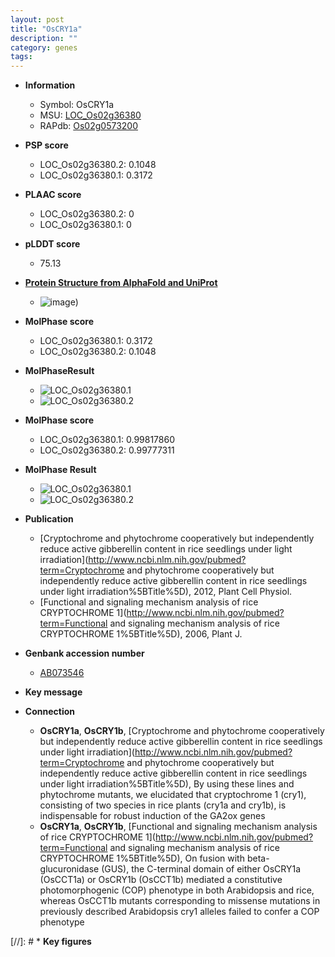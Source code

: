 ```yaml
---
layout: post
title: "OsCRY1a"
description: ""
category: genes
tags: 
---
```


* **Information**  
    + Symbol: OsCRY1a  
    + MSU: [LOC_Os02g36380](http://rice.plantbiology.msu.edu/cgi-bin/ORF_infopage.cgi?orf=LOC_Os02g36380)  
    + RAPdb: [Os02g0573200](http://rapdb.dna.affrc.go.jp/viewer/gbrowse_details/irgsp1?name=Os02g0573200)  

* **PSP score**  
    + LOC_Os02g36380.2: 0.1048 
    + LOC_Os02g36380.1: 0.3172 

* **PLAAC score**  
    + LOC_Os02g36380.2: 0 
    + LOC_Os02g36380.1: 0 

* **pLDDT score**
    + 75.13

* **[Protein Structure from AlphaFold and UniProt](https://www.uniprot.org/uniprotkb/Q6YXC2/entry#structure)**
    + ![image](https://ricepsp.github.io/images/Q6/AF-Q6YXC2-F1.png))

* **MolPhase score**
    + LOC_Os02g36380.1: 0.3172
    + LOC_Os02g36380.2: 0.1048

* **MolPhaseResult**
    + ![LOC_Os02g36380.1](https://ricepsp.github.io/pictures/LOC_Os02g/LOC_Os02g36380.1.png)
    + ![LOC_Os02g36380.2](https://ricepsp.github.io/pictures/LOC_Os02g/LOC_Os02g36380.2.png)

* **MolPhase score**
    + LOC_Os02g36380.1: 0.99817860
    + LOC_Os02g36380.2: 0.99777311

* **MolPhase Result**
    + ![LOC_Os02g36380.1](https://304243504.github.io/Pictures/LOC_Os02g/LOC_Os02g36380.1.png)
    + ![LOC_Os02g36380.2](https://304243504.github.io/Pictures/LOC_Os02g/LOC_Os02g36380.2.png)

* **Publication**  
    + [Cryptochrome and phytochrome cooperatively but independently reduce active gibberellin content in rice seedlings under light irradiation](http://www.ncbi.nlm.nih.gov/pubmed?term=Cryptochrome and phytochrome cooperatively but independently reduce active gibberellin content in rice seedlings under light irradiation%5BTitle%5D), 2012, Plant Cell Physiol.
    + [Functional and signaling mechanism analysis of rice CRYPTOCHROME 1](http://www.ncbi.nlm.nih.gov/pubmed?term=Functional and signaling mechanism analysis of rice CRYPTOCHROME 1%5BTitle%5D), 2006, Plant J.

* **Genbank accession number**  
    + [AB073546](http://www.ncbi.nlm.nih.gov/nuccore/AB073546)

* **Key message**  

* **Connection**  
    + __OsCRY1a__, __OsCRY1b__, [Cryptochrome and phytochrome cooperatively but independently reduce active gibberellin content in rice seedlings under light irradiation](http://www.ncbi.nlm.nih.gov/pubmed?term=Cryptochrome and phytochrome cooperatively but independently reduce active gibberellin content in rice seedlings under light irradiation%5BTitle%5D), By using these lines and phytochrome mutants, we elucidated that cryptochrome 1 (cry1), consisting of two species in rice plants (cry1a and cry1b), is indispensable for robust induction of the GA2ox genes
    + __OsCRY1a__, __OsCRY1b__, [Functional and signaling mechanism analysis of rice CRYPTOCHROME 1](http://www.ncbi.nlm.nih.gov/pubmed?term=Functional and signaling mechanism analysis of rice CRYPTOCHROME 1%5BTitle%5D), On fusion with beta-glucuronidase (GUS), the C-terminal domain of either OsCRY1a (OsCCT1a) or OsCRY1b (OsCCT1b) mediated a constitutive photomorphogenic (COP) phenotype in both Arabidopsis and rice, whereas OsCCT1b mutants corresponding to missense mutations in previously described Arabidopsis cry1 alleles failed to confer a COP phenotype

[//]: # * **Key figures**  


